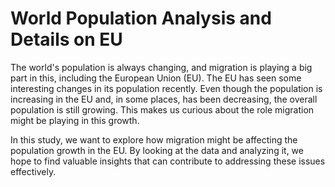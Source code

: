 # World Population Analysis and Details on EU

The world's population is always changing, and migration is playing a big part in this, including the European Union (EU). The EU has seen some interesting changes in its population recently. Even though the population is increasing in the EU and, in some places, has been decreasing, the overall population is still growing. This makes us curious about the role migration might be playing in this growth.

In this study, we want to explore how migration might be affecting the population growth in the EU. By looking at the data and analyzing it, we hope to find valuable insights that can contribute to addressing these issues effectively.

